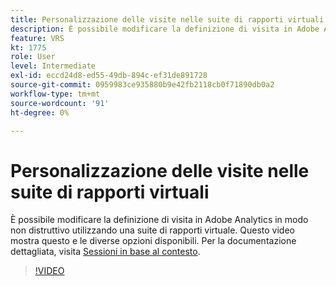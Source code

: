 ```yaml
---
title: Personalizzazione delle visite nelle suite di rapporti virtuali
description: È possibile modificare la definizione di visita in Adobe Analytics in modo non distruttivo utilizzando una suite di rapporti virtuale. Questo video mostra questo e le diverse opzioni disponibili.
feature: VRS
kt: 1775
role: User
level: Intermediate
exl-id: eccd24d8-ed55-49db-894c-ef31de891728
source-git-commit: 0959983ce935880b9e42fb2118cb0f71890db0a2
workflow-type: tm+mt
source-wordcount: '91'
ht-degree: 0%

---
```


# Personalizzazione delle visite nelle suite di rapporti virtuali

È possibile modificare la definizione di visita in Adobe Analytics in modo non distruttivo utilizzando una suite di rapporti virtuale. Questo video mostra questo e le diverse opzioni disponibili. Per la documentazione dettagliata, visita [Sessioni in base al contesto](https://experienceleague.adobe.com/docs/analytics/components/virtual-report-suites/vrs-mobile-visit-processing.html).

>[!VIDEO](https://video.tv.adobe.com/v/23545/?quality=12&learn=on)
